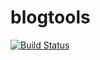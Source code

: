 blogtools
=========
[![Build Status](https://travis-ci.org/suzuki-shin/blogtools.svg?branch=master)](https://travis-ci.org/suzuki-shin/blogtools)

